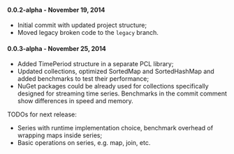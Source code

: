 #### 0.0.2-alpha - November 19, 2014
* Initial commit with updated project structure;
* Moved legacy broken code to the `legacy` branch.


#### 0.0.3-alpha - November 25, 2014
* Added TimePeriod structure in a separate PCL library;
* Updated collections, optimized SortedMap and SortedHashMap and added benchmarks to test their performance;
* NuGet packages could be already used for collections specifically designed for streaming time series. Benchmarks in the commit comment show differences in speed and memory.

TODOs for next release:
* Series with runtime implementation choice, benchmark overhead of wrapping maps inside series;
* Basic operations on series, e.g. map, join, etc.